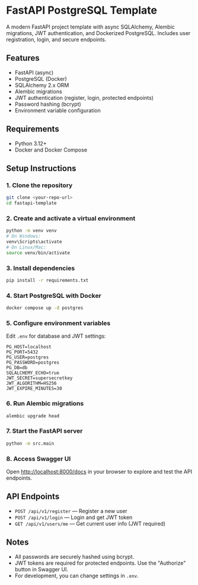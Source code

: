 # FastAPI PostgreSQL Template

A modern FastAPI project template with async SQLAlchemy, Alembic migrations, JWT authentication, and Dockerized PostgreSQL. Includes user registration, login, and secure endpoints.

## Features
- FastAPI (async)
- PostgreSQL (Docker)
- SQLAlchemy 2.x ORM
- Alembic migrations
- JWT authentication (register, login, protected endpoints)
- Password hashing (bcrypt)
- Environment variable configuration

## Requirements
- Python 3.12+
- Docker and Docker Compose

## Setup Instructions

### 1. Clone the repository
```bash
git clone <your-repo-url>
cd fastapi-template
```

### 2. Create and activate a virtual environment
```bash
python -m venv venv
# On Windows:
venv\Scripts\activate
# On Linux/Mac:
source venv/bin/activate
```

### 3. Install dependencies
```bash
pip install -r requirements.txt
```

### 4. Start PostgreSQL with Docker
```bash
docker compose up -d postgres
```

### 5. Configure environment variables
Edit `.env` for database and JWT settings:
```
PG_HOST=localhost
PG_PORT=5432
PG_USER=postgres
PG_PASSWORD=postgres
PG_DB=db
SQLALCHEMY_ECHO=true
JWT_SECRET=supersecretkey
JWT_ALGORITHM=HS256
JWT_EXPIRE_MINUTES=30
```

### 6. Run Alembic migrations
```bash
alembic upgrade head
```

### 7. Start the FastAPI server
```bash
python -m src.main
```

### 8. Access Swagger UI
Open [http://localhost:8000/docs](http://localhost:8000/docs) in your browser to explore and test the API endpoints.

## API Endpoints
- `POST /api/v1/register` — Register a new user
- `POST /api/v1/login` — Login and get JWT token
- `GET /api/v1/users/me` — Get current user info (JWT required)

## Notes
- All passwords are securely hashed using bcrypt.
- JWT tokens are required for protected endpoints. Use the "Authorize" button in Swagger UI.
- For development, you can change settings in `.env`.
